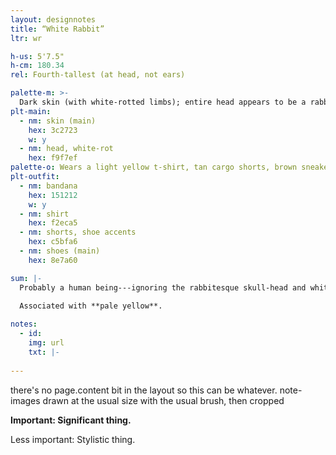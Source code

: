 ```yaml
---
layout: designnotes
title: “White Rabbit”
ltr: wr

h-us: 5'7.5"
h-cm: 180.34
rel: Fourth-tallest (at head, not ears)

palette-m: >-
  Dark skin (with white-rotted limbs); entire head appears to be a rabbit-esque skull, including ears. There are visible eyes in the sockets but no discernible color.
plt-main:
  - nm: skin (main)
    hex: 3c2723
    w: y
  - nm: head, white-rot
    hex: f9f7ef
palette-o: Wears a light yellow t-shirt, tan cargo shorts, brown sneakers. Also has a black bandana wrapped around the "neck," which covers the entire lower jaw area.
plt-outfit:
  - nm: bandana
    hex: 151212
    w: y
  - nm: shirt
    hex: f2eca5
  - nm: shorts, shoe accents
    hex: c5bfa6
  - nm: shoes (main)
    hex: 8e7a60

sum: |-
  Probably a human being---ignoring the rabbitesque skull-head and white-rot gnawing at the limbs. Outfit might've been some kind of outdoorsy getup, but it's missing something; a black bandana obscures the lower head. Seems self-assured, but doesn't talk.
  
  Associated with **pale yellow**.

notes:
  - id: 
    img: url
    txt: |-
      
---
```

there's no page.content bit in the layout so this can be whatever. note-images drawn at the usual size with the usual brush, then cropped

**<span class='x'>Important: </span>Significant thing.**

<span class='ni'><span class='x'>Less important: </span>Stylistic thing.</span>